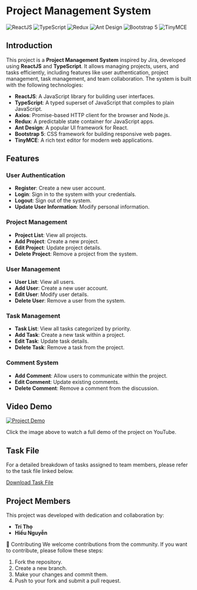 # Project Management System

![ReactJS](https://img.shields.io/badge/ReactJS-17.0.2-blue)
![TypeScript](https://img.shields.io/badge/TypeScript-4.4.4-blue)
![Redux](https://img.shields.io/badge/Redux-4.1.1-purple)
![Ant Design](https://img.shields.io/badge/Ant%20Design-4.16.13-blue)
![Bootstrap 5](https://img.shields.io/badge/Bootstrap-5.1.0-purple)
![TinyMCE](https://img.shields.io/badge/TinyMCE-5.9.2-blue)

## Introduction

This project is a **Project Management System** inspired by Jira, developed using **ReactJS** and **TypeScript**. It allows managing projects, users, and tasks efficiently, including features like user authentication, project management, task management, and team collaboration. The system is built with the following technologies:

- **ReactJS**: A JavaScript library for building user interfaces.
- **TypeScript**: A typed superset of JavaScript that compiles to plain JavaScript.
- **Axios**: Promise-based HTTP client for the browser and Node.js.
- **Redux**: A predictable state container for JavaScript apps.
- **Ant Design**: A popular UI framework for React.
- **Bootstrap 5**: CSS framework for building responsive web pages.
- **TinyMCE**: A rich text editor for modern web applications.

## Features

### User Authentication
- **Register**: Create a new user account.
- **Login**: Sign in to the system with your credentials.
- **Logout**: Sign out of the system.
- **Update User Information**: Modify personal information.

### Project Management
- **Project List**: View all projects.
- **Add Project**: Create a new project.
- **Edit Project**: Update project details.
- **Delete Project**: Remove a project from the system.

### User Management
- **User List**: View all users.
- **Add User**: Create a new user account.
- **Edit User**: Modify user details.
- **Delete User**: Remove a user from the system.

### Task Management
- **Task List**: View all tasks categorized by priority.
- **Add Task**: Create a new task within a project.
- **Edit Task**: Update task details.
- **Delete Task**: Remove a task from the project.

### Comment System
- **Add Comment**: Allow users to communicate within the project.
- **Edit Comment**: Update existing comments.
- **Delete Comment**: Remove a comment from the discussion.

## Video Demo

[![Project Demo](https://img.youtube.com/vi/hWZiH9hH1lI/0.jpg)](https://www.youtube.com/watch?v=hWZiH9hH1lI)

Click the image above to watch a full demo of the project on YouTube.

## Task File

For a detailed breakdown of tasks assigned to team members, please refer to the task file linked below.

[Download Task File](finalprojectbc65_task.xlsx)

## Project Members

This project was developed with dedication and collaboration by:

- **Trí Thọ**
- **Hiếu Nguyễn**

🤝 Contributing
We welcome contributions from the community. If you want to contribute, please follow these steps:
1. Fork the repository.
2. Create a new branch.
3. Make your changes and commit them.
4. Push to your fork and submit a pull request.
